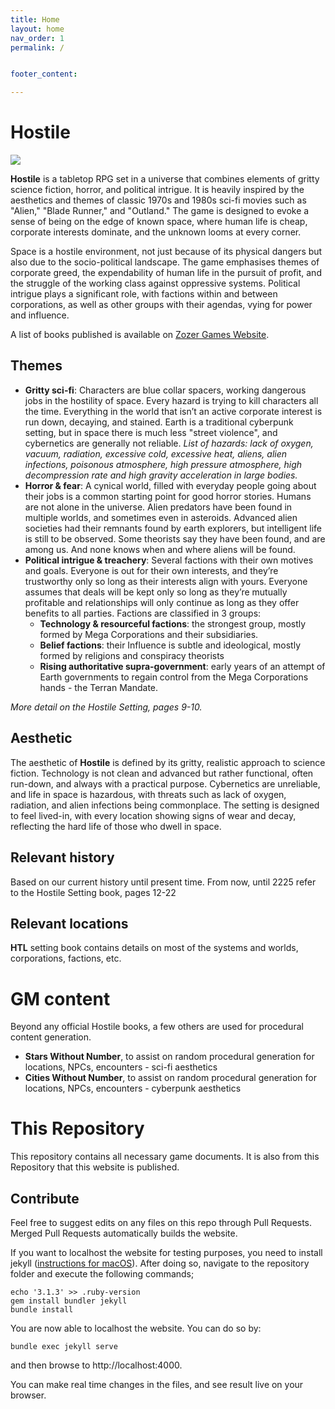 ```yaml
---
title: Home
layout: home
nav_order: 1
permalink: /


footer_content: 

---
```


# Hostile

![](imgs/hostile.png)

**Hostile** is a tabletop RPG set in a universe that combines elements of gritty science fiction, horror, and political intrigue. It is heavily inspired by the aesthetics and themes of classic 1970s and 1980s sci-fi movies such as "Alien," "Blade Runner," and "Outland." The game is designed to evoke a sense of being on the edge of known space, where human life is cheap, corporate interests dominate, and the unknown looms at every corner.

Space is a hostile environment, not just because of its physical dangers but also due to the socio-political landscape. The game emphasises themes of corporate greed, the expendability of human life in the pursuit of profit, and the struggle of the working class against oppressive systems. Political intrigue plays a significant role, with factions within and between corporations, as well as other groups with their agendas, vying for power and influence.

A list of books published is available on [Zozer Games Website](https://www.paulelliottbooks.com/hostile.html).

## Themes

- **Gritty sci-fi**: Characters are blue collar spacers, working dangerous jobs in the hostility of space. Every hazard is trying to kill characters all the time. Everything in the world that isn’t an active corporate interest is run down, decaying, and stained. Earth is a traditional cyberpunk setting, but in space there is much less "street violence", and cybernetics are generally not reliable. *List of hazards: lack of oxygen, vacuum, radiation, excessive cold, excessive heat, aliens, alien infections, poisonous atmosphere, high pressure atmosphere, high decompression rate and high gravity acceleration in large bodies.*
- **Horror & fear**: A cynical world, filled with everyday people going about their jobs is a common starting point for good horror stories. Humans are not alone in the universe. Alien predators have been found in multiple worlds, and sometimes even in asteroids. Advanced alien societies had their remnants found by earth explorers, but intelligent life is still to be observed. Some theorists say they have been found, and are among us. And none knows when and where aliens will be found.
- **Political intrigue & treachery**: Several factions with their own motives and goals. Everyone is out for their own interests, and they’re trustworthy only so long as their interests align with yours. Everyone assumes that deals will be kept only so long as they’re mutually profitable and relationships will only continue as long as they offer benefits to all parties. Factions are classified in 3 groups:
	- **Technology & resourceful factions**: the strongest group, mostly formed by Mega Corporations and their subsidiaries.
	- **Belief factions**: their Influence is subtle and ideological, mostly formed by religions and conspiracy theorists
	- **Rising authoritative supra-government**: early years of an attempt of Earth governments to regain control from the Mega Corporations hands - the Terran Mandate.

*More detail on the Hostile Setting, pages 9-10.*

## Aesthetic

The aesthetic of **Hostile** is defined by its gritty, realistic approach to science fiction. Technology is not clean and advanced but rather functional, often run-down, and always with a practical purpose. Cybernetics are unreliable, and life in space is hazardous, with threats such as lack of oxygen, radiation, and alien infections being commonplace. The setting is designed to feel lived-in, with every location showing signs of wear and decay, reflecting the hard life of those who dwell in space.

## Relevant history

Based on our current history until present time. From now, until 2225 refer to the Hostile Setting book, pages 12-22

## Relevant locations

**HTL** setting book contains details on most of the systems and worlds, corporations, factions, etc.

# GM content

Beyond any official Hostile books, a few others are used for procedural content generation.


- **Stars Without Number**, to assist on random procedural generation for locations, NPCs, encounters - sci-fi aesthetics
- **Cities Without Number**, to assist on random procedural generation for locations, NPCs, encounters - cyberpunk aesthetics

# This Repository

This repository contains all necessary game documents.
It is also from this Repository that this website is published.

## Contribute

Feel free to suggest edits on any files on this repo through Pull Requests.
Merged Pull Requests automatically builds the website.

If you want to localhost the website for testing purposes, you need to install jekyll ([instructions for macOS](https://jekyllrb.com/docs/installation/macos/)). After doing so, navigate to the repository folder and execute the following commands;

```
echo '3.1.3' >> .ruby-version
gem install bundler jekyll
bundle install
```

You are now able to localhost the website.
You can do so by:

```
bundle exec jekyll serve
```

and then browse to http://localhost:4000.

You can make real time changes in the files, and see result live on your browser.
